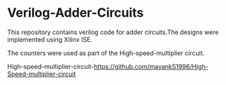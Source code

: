 # Verilog-Adder-Circuits
This repository contains verilog code for adder circuits.The designs were implemented using Xilinx ISE.

The counters were used as part of the High-speed-multiplier circuit.

High-speed-multiplier-circuit-https://github.com/mayankS1996/High-Speed-multiplier-circuit
